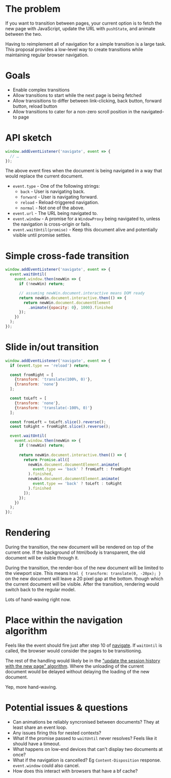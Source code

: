 # The problem

If you want to transition between pages, your current option is to fetch the new page with JavaScript, update the URL with `pushState`, and animate between the two.

Having to reimplement all of navigation for a simple transition is a large task. This proposal provides a low-level way to create transitions while maintaining regular browser navigation.

# Goals

* Enable complex transitions
* Allow transitions to start while the next page is being fetched
* Allow transisitions to differ between link-clicking, back button, forward button, reload button
* Allow transitions to cater for a non-zero scroll position in the navigated-to page

# API sketch

```js
window.addEventListener('navigate', event => {
  // …
});
```

The above event fires when the document is being navigated in a way that would replace the current document.

* `event.type` - One of the following strings:
  * `back` - User is navigating back.
  * `forward` - User is navigating forward.
  * `reload` - Reload-triggered navigation.
  * `normal` - Not one of the above.
* `event.url` - The URL being navigated to.
* `event.window` - A promise for a `WindowProxy` being navigated to, unless the navigation is cross-origin or fails.
* `event.waitUntil(promise)` - Keep this document alive and potentially visible until promise settles.

# Simple cross-fade transition

```js
window.addEventListener('navigate', event => {
  event.waitUntil(
    event.window.then(newWin => {
      if (!newWin) return;

      // assuming newWin.document.interactive means DOM ready
      return newWin.document.interactive.then(() => {
        return newWin.document.documentElement
          .animate({opacity: 0}, 1000).finished
      });
    })
  );
});
```

# Slide in/out transition

```js
window.addEventListener('navigate', event => {
  if (event.type == 'reload') return;

  const fromRight = [
    {transform: 'translate(100%, 0)'},
    {transform: 'none'}
  ];

  const toLeft = [
    {transform: 'none'},
    {transform: 'translate(-100%, 0)'}
  ];

  const fromLeft = toLeft.slice().reverse();
  const toRight = fromRight.slice().reverse();

  event.waitUntil(
    event.window.then(newWin => {
      if (!newWin) return;
 
      return newWin.document.interactive.then(() => {
        return Promise.all([
          newWin.document.documentElement.animate(
            event.type == 'back' ? fromLeft : fromRight
          ).finished,
          newWin.document.documentElement.animate(
            event.type == 'back' ? toLeft : toRight
          ).finished
        ]);
      });
    })
  );
});
```

# Rendering

During the transition, the new document will be rendered on top of the current one. If the background of html/body is transparent, the old document will be visible through it.

During the transition, the render-box of the new document will be limited to the viewport size. This means `html { transform: translate(0, -20px); }` on the new document will leave a 20 pixel gap at the bottom. though which the current document will be visible. After the transition, rendering would switch back to the regular model.

Lots of hand-waving right now.

# Place within the navigation algorithm

Feels like the event should fire just after step 10 of [navigate](https://html.spec.whatwg.org/multipage/browsers.html#navigate). If `waitUntil` is called, the browser would consider the pages to be transitioning.

The rest of the handling would likely be in the ["update the session history with the new page" algorithm](https://html.spec.whatwg.org/multipage/browsers.html#update-the-session-history-with-the-new-page). Where the unloading of the current document would be delayed without delaying the loading of the new document.

Yep, more hand-waving.

# Potential issues & questions

* Can animations be reliably syncronised between documents? They at least share an event loop.
* Any issues firing this for nested contexts?
* What if the promise passed to `waitUntil` never resolves? Feels like it should have a timeout.
* What happens on low-end devices that can't display two documents at once?
* What if the navigation is cancelled? Eg `Content-Disposition` response. `event.window` could also cancel.
* How does this interact with browsers that have a bf cache?